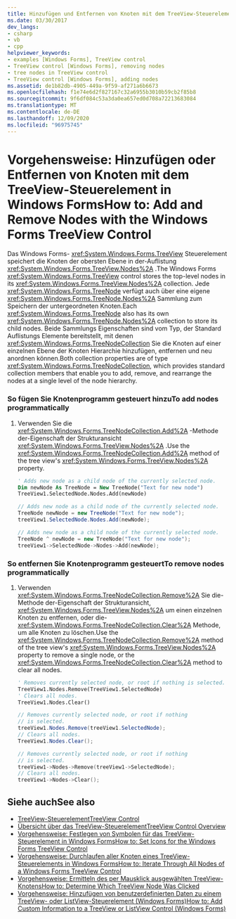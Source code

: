```yaml
---
title: Hinzufügen und Entfernen von Knoten mit dem TreeView-Steuerelement
ms.date: 03/30/2017
dev_langs:
- csharp
- vb
- cpp
helpviewer_keywords:
- examples [Windows Forms], TreeView control
- TreeView control [Windows Forms], removing nodes
- tree nodes in TreeView control
- TreeView control [Windows Forms], adding nodes
ms.assetid: de1b82db-4905-449a-9f59-af271a6b6673
ms.openlocfilehash: f1e74e6d2f827167c32a6955b3010b59cb2f85b8
ms.sourcegitcommit: 9f6df084c53a3da0ea657ed0d708a72213683084
ms.translationtype: MT
ms.contentlocale: de-DE
ms.lasthandoff: 12/09/2020
ms.locfileid: "96975745"
---
```

# <a name="how-to-add-and-remove-nodes-with-the-windows-forms-treeview-control"></a><span data-ttu-id="95a0d-102">Vorgehensweise: Hinzufügen oder Entfernen von Knoten mit dem TreeView-Steuerelement in Windows Forms</span><span class="sxs-lookup"><span data-stu-id="95a0d-102">How to: Add and Remove Nodes with the Windows Forms TreeView Control</span></span>
<span data-ttu-id="95a0d-103">Das Windows Forms- <xref:System.Windows.Forms.TreeView> Steuerelement speichert die Knoten der obersten Ebene in der-Auflistung <xref:System.Windows.Forms.TreeView.Nodes%2A> .</span><span class="sxs-lookup"><span data-stu-id="95a0d-103">The Windows Forms <xref:System.Windows.Forms.TreeView> control stores the top-level nodes in its <xref:System.Windows.Forms.TreeView.Nodes%2A> collection.</span></span> <span data-ttu-id="95a0d-104">Jede <xref:System.Windows.Forms.TreeNode> verfügt auch über eine eigene <xref:System.Windows.Forms.TreeNode.Nodes%2A> Sammlung zum Speichern der untergeordneten Knoten.</span><span class="sxs-lookup"><span data-stu-id="95a0d-104">Each <xref:System.Windows.Forms.TreeNode> also has its own <xref:System.Windows.Forms.TreeNode.Nodes%2A> collection to store its child nodes.</span></span> <span data-ttu-id="95a0d-105">Beide Sammlungs Eigenschaften sind vom Typ, der Standard Auflistungs Elemente bereitstellt, mit denen <xref:System.Windows.Forms.TreeNodeCollection> Sie die Knoten auf einer einzelnen Ebene der Knoten Hierarchie hinzufügen, entfernen und neu anordnen können.</span><span class="sxs-lookup"><span data-stu-id="95a0d-105">Both collection properties are of type <xref:System.Windows.Forms.TreeNodeCollection>, which provides standard collection members that enable you to add, remove, and rearrange the nodes at a single level of the node hierarchy.</span></span>  
  
### <a name="to-add-nodes-programmatically"></a><span data-ttu-id="95a0d-106">So fügen Sie Knotenprogramm gesteuert hinzu</span><span class="sxs-lookup"><span data-stu-id="95a0d-106">To add nodes programmatically</span></span>  
  
1. <span data-ttu-id="95a0d-107">Verwenden Sie die <xref:System.Windows.Forms.TreeNodeCollection.Add%2A> -Methode der-Eigenschaft der Strukturansicht <xref:System.Windows.Forms.TreeView.Nodes%2A> .</span><span class="sxs-lookup"><span data-stu-id="95a0d-107">Use the <xref:System.Windows.Forms.TreeNodeCollection.Add%2A> method of the tree view's <xref:System.Windows.Forms.TreeView.Nodes%2A> property.</span></span>  
  
    ```vb  
    ' Adds new node as a child node of the currently selected node.  
    Dim newNode As TreeNode = New TreeNode("Text for new node")  
    TreeView1.SelectedNode.Nodes.Add(newNode)  
    ```  
  
    ```csharp  
    // Adds new node as a child node of the currently selected node.  
    TreeNode newNode = new TreeNode("Text for new node");  
    treeView1.SelectedNode.Nodes.Add(newNode);  
    ```  
  
    ```cpp  
    // Adds new node as a child node of the currently selected node.  
    TreeNode ^ newNode = new TreeNode("Text for new node");  
    treeView1->SelectedNode->Nodes->Add(newNode);  
    ```  
  
### <a name="to-remove-nodes-programmatically"></a><span data-ttu-id="95a0d-108">So entfernen Sie Knotenprogramm gesteuert</span><span class="sxs-lookup"><span data-stu-id="95a0d-108">To remove nodes programmatically</span></span>  
  
1. <span data-ttu-id="95a0d-109">Verwenden <xref:System.Windows.Forms.TreeNodeCollection.Remove%2A> Sie die-Methode der-Eigenschaft der Strukturansicht, <xref:System.Windows.Forms.TreeView.Nodes%2A> um einen einzelnen Knoten zu entfernen, oder die- <xref:System.Windows.Forms.TreeNodeCollection.Clear%2A> Methode, um alle Knoten zu löschen.</span><span class="sxs-lookup"><span data-stu-id="95a0d-109">Use the <xref:System.Windows.Forms.TreeNodeCollection.Remove%2A> method of the tree view's <xref:System.Windows.Forms.TreeView.Nodes%2A> property to remove a single node, or the <xref:System.Windows.Forms.TreeNodeCollection.Clear%2A> method to clear all nodes.</span></span>  
  
    ```vb  
    ' Removes currently selected node, or root if nothing is selected.  
    TreeView1.Nodes.Remove(TreeView1.SelectedNode)  
    ' Clears all nodes.  
    TreeView1.Nodes.Clear()  
    ```  
  
    ```csharp  
    // Removes currently selected node, or root if nothing
    // is selected.  
    treeView1.Nodes.Remove(treeView1.SelectedNode);  
    // Clears all nodes.  
    TreeView1.Nodes.Clear();  
    ```  
  
    ```cpp  
    // Removes currently selected node, or root if nothing  
    // is selected.  
    treeView1->Nodes->Remove(treeView1->SelectedNode);  
    // Clears all nodes.  
    treeView1->Nodes->Clear();  
    ```  
  
## <a name="see-also"></a><span data-ttu-id="95a0d-110">Siehe auch</span><span class="sxs-lookup"><span data-stu-id="95a0d-110">See also</span></span>

- [<span data-ttu-id="95a0d-111">TreeView-Steuerelement</span><span class="sxs-lookup"><span data-stu-id="95a0d-111">TreeView Control</span></span>](treeview-control-windows-forms.md)
- [<span data-ttu-id="95a0d-112">Übersicht über das TreeView-Steuerelement</span><span class="sxs-lookup"><span data-stu-id="95a0d-112">TreeView Control Overview</span></span>](treeview-control-overview-windows-forms.md)
- [<span data-ttu-id="95a0d-113">Vorgehensweise: Festlegen von Symbolen für das TreeView-Steuerelement in Windows Forms</span><span class="sxs-lookup"><span data-stu-id="95a0d-113">How to: Set Icons for the Windows Forms TreeView Control</span></span>](how-to-set-icons-for-the-windows-forms-treeview-control.md)
- [<span data-ttu-id="95a0d-114">Vorgehensweise: Durchlaufen aller Knoten eines TreeView-Steuerelements in Windows Forms</span><span class="sxs-lookup"><span data-stu-id="95a0d-114">How to: Iterate Through All Nodes of a Windows Forms TreeView Control</span></span>](how-to-iterate-through-all-nodes-of-a-windows-forms-treeview-control.md)
- [<span data-ttu-id="95a0d-115">Vorgehensweise: Ermitteln des per Mausklick ausgewählten TreeView-Knotens</span><span class="sxs-lookup"><span data-stu-id="95a0d-115">How to: Determine Which TreeView Node Was Clicked</span></span>](how-to-determine-which-treeview-node-was-clicked-windows-forms.md)
- [<span data-ttu-id="95a0d-116">Vorgehensweise: Hinzufügen von benutzerdefinierten Daten zu einem TreeView- oder ListView-Steuerelement (Windows Forms)</span><span class="sxs-lookup"><span data-stu-id="95a0d-116">How to: Add Custom Information to a TreeView or ListView Control (Windows Forms)</span></span>](add-custom-information-to-a-treeview-or-listview-control-wf.md)
